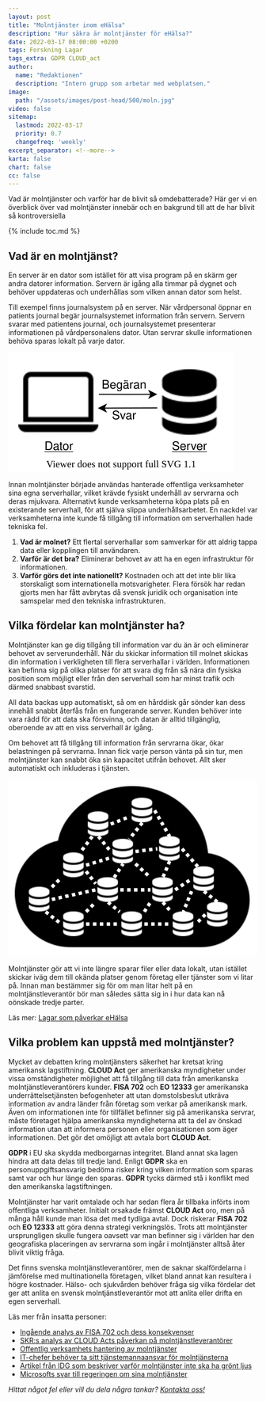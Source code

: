 ```yaml
---
layout: post
title: "Molntjänster inom eHälsa"
description: "Hur säkra är molntjänster för eHälsa?"
date: 2022-03-17 08:00:00 +0200
tags: Forskning Lagar
tags_extra: GDPR CLOUD_act
author:
  name: "Redaktionen"
  description: "Intern grupp som arbetar med webplatsen."
image:
  path: "/assets/images/post-head/500/moln.jpg"
video: false
sitemap:
  lastmod: 2022-03-17
  priority: 0.7
  changefreq: 'weekly'
excerpt_separator: <!--more-->
karta: false
chart: false
cc: false
---
```


Vad är molntjänster och varför har de blivit så omdebatterade? Här ger vi en överblick över vad molntjänster innebär och en bakgrund till att de har blivit så kontroversiella

<!--more-->

{% include toc.md %}

## Vad är en molntjänst?

En server är en dator som istället för att visa program på en skärm ger andra datorer information. Servern är igång alla timmar på dygnet och behöver uppdateras och underhållas som vilken annan dator som helst.

Till exempel finns journalsystem på en server. När vårdpersonal öppnar en patients journal begär journalsystemet information från servern. Servern svarar med patientens journal, och journalsystemet presenterar informationen på vårdpersonalens dator. Utan servrar skulle informationen behöva sparas lokalt på varje dator.

![](/assets/images/post-assets/server.svg "Server")

Innan molntjänster började användas hanterade offentliga verksamheter sina egna serverhallar, vilket krävde fysiskt underhåll av servrarna och deras mjukvara. Alternativt kunde verksamheterna köpa plats på en existerande serverhall, för att själva slippa underhållsarbetet. En nackdel var verksamheterna inte kunde få tillgång till information om serverhallen hade tekniska fel.

1. **Vad är molnet?** Ett flertal serverhallar som samverkar för att aldrig tappa data eller kopplingen till användaren.
2. **Varför är det bra?** Eliminerar behovet av att ha en egen infrastruktur för informationen.
3. **Varför görs det inte nationellt?** Kostnaden och att det inte blir lika storskaligt som internationella motsvarigheter. Flera försök har redan gjorts men har fått avbrytas då svensk juridik och organisation inte samspelar med den tekniska infrastrukturen.

## Vilka fördelar kan molntjänster ha?
Molntjänster kan ge dig tillgång till information var du än är och eliminerar behovet av serverunderhåll. När du skickar information till molnet skickas din information i verkligheten till flera serverhallar i världen. Informationen kan befinna sig på olika platser för att svara dig  från så nära din fysiska position som möjligt eller från den serverhall som har minst trafik och därmed snabbast svarstid.

All data backas upp automatiskt, så om en hårddisk går sönder kan dess innehåll snabbt återfås från en fungerande server. Kunden behöver inte vara rädd för att data ska försvinna, och datan är alltid tillgänglig, oberoende av att en viss serverhall är igång.

Om behovet att få tillgång till information från servrarna ökar, ökar belastningen på servrarna. Innan fick varje person vänta på sin tur, men molntjänster kan snabbt öka sin kapacitet utifrån behovet. Allt sker automatiskt och inkluderas i tjänsten.

![](/assets/images/post-assets/cloud.svg "Molntjänst")

Molntjänster gör att vi inte längre sparar filer eller data lokalt, utan istället skickar iväg dem till okända platser genom företag eller tjänster som vi litar på. Innan man bestämmer sig för om man litar helt på en molntjänstleverantör bör man således sätta sig in i hur data kan nå oönskade tredje parter.

Läs mer: [Lagar som påverkar eHälsa](/2021/07/29/lagar.html)

## Vilka problem kan uppstå med molntjänster?
Mycket av debatten kring molntjänsters säkerhet har kretsat kring amerikansk lagstiftning. **CLOUD Act** ger amerikanska myndigheter under vissa omständigheter möjlighet att få tillgång till data från amerikanska molntjänstleverantörers kunder. **FISA 702** och **EO 12333** ger amerikanska underrättelsetjänsten befogenheter att utan domstolsbeslut utkräva information av andra länder från företag som verkar på amerikansk mark. Även om informationen inte för tillfället befinner sig på amerikanska servrar, måste företaget hjälpa amerikanska myndigheterna att ta del av önskad information utan att informera personen eller organisationen som äger informationen. Det gör det omöjligt att avtala bort **CLOUD Act**.

**GDPR** i EU ska skydda medborgarnas integritet. Bland annat ska lagen hindra att data delas till tredje land. Enligt **GDPR** ska en personuppgiftsansvarig bedöma risker kring vilken information som sparas samt var och hur länge den sparas. **GDPR** tycks därmed stå i konflikt med den amerikanska lagstiftningen.

Molntjänster har varit omtalade och har sedan flera år tillbaka införts inom offentliga verksamheter. Initialt orsakade främst **CLOUD Act** oro,  men på många håll kunde man lösa det med tydliga avtal. Dock riskerar **FISA 702** och **EO 12333** att göra denna strategi verkningslös. Trots att molntjänster ursprungligen skulle fungera oavsett var man befinner sig i världen har den geografiska placeringen av servrarna som ingår i molntjänster alltså åter blivit viktig fråga.

Det finns svenska molntjänstleverantörer, men de saknar skalfördelarna i jämförelse med multinationella företagen, vilket bland annat kan resultera i högre kostnader. Hälso- och sjukvården behöver fråga sig vilka fördelar det ger att anlita en svensk molntjänstleverantör mot att anlita eller drifta en egen serverhall.

Läs mer från insatta personer:

* [Ingående analys av FISA 702 och dess konsekvenser](https://kryptera.se/molntjanster-och-fisa-702/)
* [SKR:s analys av CLOUD Acts påverkan på molntjänstleverantörer](https://skr.se/download/18.4d3d64e3177db55b1663107c/1615462780595/Molntj%C3%A4nster%20v%C3%A4gledning%20Cloud%20Act%20191025%20LI%20slutlig.pdf)
* [Offentlig verksamhets hantering av molntjänster]( https://marcusosterberg.se/cloud-act.html)
* [IT-chefer behöver ta sitt tjänstemannaansvar för molntjänsterna](https://fiaewald.se/blogg/digitalt-tjanstemannaansvar/)
* [Artikel från IDG som beskriver varför molntjänster inte ska ha grönt ljus]( https://computersweden.idg.se/2.2683/1.746169/debatt-amerikanska-molntjanster)
* [Microsofts svar till regeringen om sina molntjänster]( https://www.regeringen.se/48f9c0/contentassets/a415dda1610244df9e94d58148c012fe/159microsoftbilaga3.pdf)

_Hittat något fel eller vill du dela några tankar? [Kontakta oss!](/index.html#form-message)_